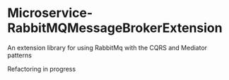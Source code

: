 # Microservice-RabbitMQMessageBrokerExtension
An extension library for using RabbitMq with the CQRS and Mediator patterns

Refactoring in progress

